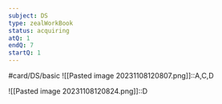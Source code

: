 ```yaml
---
subject: DS
type: zealWorkBook
status: acquiring
atQ: 1
endQ: 7
startQ: 1
---
```

#card/DS/basic
![[Pasted image 20231108120807.png]]::A,C,D <!--SR:!2023-11-12,4,270-->

![[Pasted image 20231108120824.png]]::D <!--SR:!2023-11-11,3,250-->

